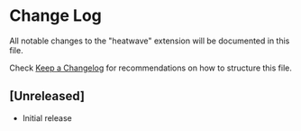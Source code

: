 # Change Log

All notable changes to the "heatwave" extension will be documented in this file.

Check [Keep a Changelog](http://keepachangelog.com/) for recommendations on how to structure this file.

## [Unreleased]

- Initial release
